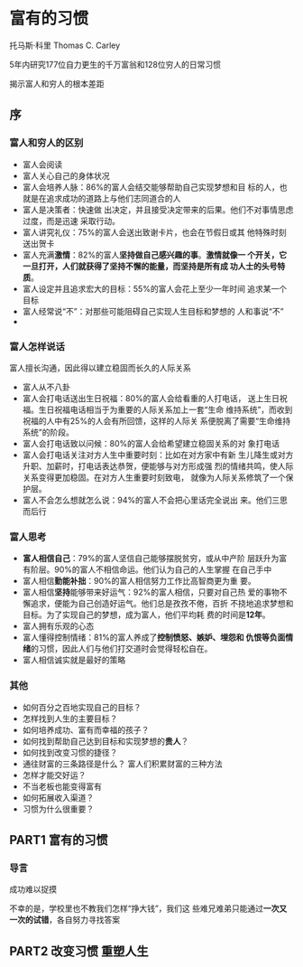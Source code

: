 # 富有的习惯

托马斯·科里  Thomas C. Carley

5年内研究177位自力更生的千万富翁和128位穷人的日常习惯

揭示富人和穷人的根本差距

## 序

### 富人和穷人的区别

- 富人会阅读
- 富人关心自己的身体状况
- 富人会培养人脉：86%的富人会结交能够帮助自己实现梦想和目 标的人，也就是在追求成功的道路上与他们志同道合的人
- 富人是决策者：快速做 出决定，并且接受决定带来的后果。他们不对事情思虑过度，而是迅速 采取行动。
- 富人讲究礼仪：75%的富人会送出致谢卡片，也会在节假日或其 他特殊时刻送出贺卡
- 富人充满**激情**：82%的富人**坚持做自己感兴趣的事**。**激情就像一 个开关，它一旦打开，人们就获得了坚持不懈的能量，而坚持是所有成 功人士的头号特质**。
- 富人设定并且追求宏大的目标：55%的富人会花上至少一年时间 追求某一个目标
- 富人经常说“不”：对那些可能阻碍自己实现人生目标和梦想的 人和事说“不”
- 

### 富人怎样说话

富人擅长沟通，因此得以建立稳固而长久的人际关系

- 富人从不八卦
- 富人会打电话送出生日祝福：80%的富人会给看重的人打电话， 送上生日祝福。生日祝福电话相当于为重要的人际关系加上一套“生命 维持系统”，而收到祝福的人中有25%的人会有所回馈，这样的人际关 系便脱离了需要“生命维持系统”的阶段。
- 富人会打电话致以问候：80%的富人会给希望建立稳固关系的对 象打电话
- 富人会打电话关注对方人生中重要时刻：比如在对方家中有新 生儿降生或对方升职、加薪时，打电话表达恭贺，便能够与对方形成强 烈的情绪共鸣，使人际关系变得更加稳固。在对方人生重要时刻致电， 就像为人际关系修筑了一个保护层。
- 富人不会怎么想就怎么说：94%的富人不会把心里话完全说出 来。他们三思而后行

### 富人思考

- **富人相信自己**：79%的富人坚信自己能够摆脱贫穷，或从中产阶 层跃升为富有阶层。90%的富人不相信命运。他们认为自己的人生掌握 在自己手中
- 富人相信**勤能补拙**：90%的富人相信努力工作比高智商更为重 要。
- 富人相信**坚持**能够带来好运气：92%的富人相信，只要对自己热 爱的事物不懈追求，便能为自己创造好运气。他们总是孜孜不倦，百折 不挠地追求梦想和目标。为了实现自己的梦想，成为富人，他们平均耗 费的时间是**12年**。
- 富人拥有乐观的心态
- 富人懂得控制情绪：81%的富人养成了**控制愤怒、嫉妒、埋怨和 仇恨等负面情绪**的习惯，因此人们与他们打交道时会觉得轻松自在。
- 富人相信诚实就是最好的策略

### 其他

- 如何百分之百地实现自己的目标？
- 怎样找到人生的主要目标？
- 如何培养成功、富有而幸福的孩子？
- 如何找到帮助自己达到目标和实现梦想的**贵人**？
- 如何找到改变习惯的捷径？
- 通往财富的三条路径是什么？ 富人们积累财富的三种方法
- 怎样才能交好运？
- 不当老板也能变得富有
- 如何拓展收入渠道？
- 习惯为什么很重要？



## PART1 富有的习惯

### 导言

成功难以捉摸

不幸的是，学校里也不教我们怎样“挣大钱”，我们这 些难兄难弟只能通过**一次又一次的试错**，各自努力寻找答案









## PART2 改变习惯 重塑人生













































